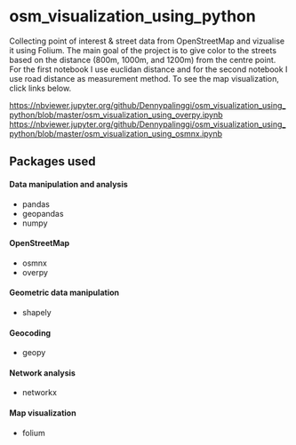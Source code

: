 # osm_visualization_using_python
Collecting point of interest &amp; street data from OpenStreetMap and vizualise it using Folium. The main goal of the project is to give color to the streets based on the distance (800m, 1000m, and 1200m) from the centre point. For the first notebook I use euclidan distance and for the second notebook I use road distance as measurement method. To see the map visualization, click links below.

https://nbviewer.jupyter.org/github/Dennypalinggi/osm_visualization_using_python/blob/master/osm_visualization_using_overpy.ipynb
https://nbviewer.jupyter.org/github/Dennypalinggi/osm_visualization_using_python/blob/master/osm_visualization_using_osmnx.ipynb

## Packages used


#### Data manipulation and analysis
* pandas
* geopandas
* numpy

#### OpenStreetMap
* osmnx
* overpy

#### Geometric data manipulation
* shapely

#### Geocoding
* geopy

#### Network analysis
* networkx

#### Map visualization
* folium
